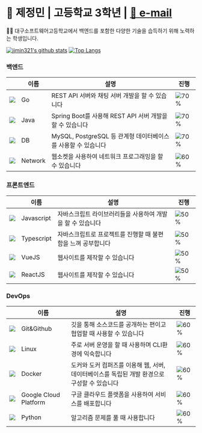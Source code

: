 # 🚀 제정민 | 고등학교 3학년 | <a href="mailto:jjmin321@naver.com">📧 e-mail</a> 
<p>👨‍🎓 대구소프트웨어고등학교에서 백엔드를 포함한 다양한 기술을 습득하기 위해 노력하는 학생입니다.</p>

[![jjmin321's github stats](https://github-readme-stats.vercel.app/api?username=jjmin321&show_icons=true&hide_border=true&count_private=true)](https://github.com/jjmin321)
[![Top Langs](https://github-readme-stats.vercel.app/api/top-langs/?username=jjmin321&hide=r,jupyter%20notebook,c%23)](https://github.com/anuraghazra/github-readme-stats)

### 백엔드   

||이름|설명|진행|
|---|---|---|---|
|![](https://img.icons8.com/color/24/000000/golang.png)|Go|REST API 서버와 채팅 서버 개발을 할 수 있습니다|![70%](https://progress-bar.dev/70)|
|![](https://img.icons8.com/color/24/000000/java-coffee-cup-logo.png)|Java|Spring Boot를 사용해 REST API 서버 개발을 할 수 있습니다|![70%](https://progress-bar.dev/70)|
|![](https://img.icons8.com/color/24/000000/add-database.png)|DB|MySQL, PostgreSQL 등 관계형 데이터베이스를 사용할 수 있습니다|![70%](https://progress-bar.dev/70)|
|![](https://img.icons8.com/color/24/000000/network.png)|Network|웹소켓을 사용하여 네트워크 프로그래밍을 할 수 있습니다|![60%](https://progress-bar.dev/60)|


### 프론트엔드   

||이름|설명|진행|
|---|---|---|---|
|![](https://img.icons8.com/color/24/000000/javascript.png)|Javascript|자바스크립트 라이브러리들을 사용하여 개발을 할 수 있습니다|![50%](https://progress-bar.dev/50)|
|![](https://img.icons8.com/color/24/000000/typescript.png)|Typescript|자바스크립트로 프로젝트를 진행할 때 불편함을 느껴 공부합니다|![50%](https://progress-bar.dev/50)|
|![](https://img.icons8.com/color/24/000000/vue-js.png)|VueJS|웹사이트를 제작할 수 있습니다|![50%](https://progress-bar.dev/50)|
|![](https://img.icons8.com/plasticine/24/000000/react.png)|ReactJS|웹사이트를 제작할 수 있습니다|![50%](https://progress-bar.dev/50)|

### DevOps
||이름|설명|진행|
|---|---|---|---|
|![](https://img.icons8.com/color/24/000000/git.png)|Git&Github|깃을 통해 소스코드를 공개하는 편이고 협업할 때 사용할 수 있습니다|![60%](https://progress-bar.dev/60)|
|![](https://img.icons8.com/color/24/000000/linux.png)|Linux|주로 서버 운영을 할 때 사용하며 CLI환경에 익숙합니다|![60%](https://progress-bar.dev/60)|
|![](https://img.icons8.com/color/24/000000/docker.png)|Docker|도커와 도커 컴퍼즈를 이용해 웹, 서버, 데이터베이스를 독립된 개발 환경으로 구성할 수 있습니다|![60%](https://progress-bar.dev/60)|
|![](https://img.icons8.com/color/24/000000/google-cloud-platform.png)|Google Cloud Platform|구글 클라우드 플랫폼을 사용하여 서비스를 배포합니다|![60%](https://progress-bar.dev/60)|
|![](https://img.icons8.com/color/24/000000/python.png)|Python|알고리즘 문제를 풀 때 사용합니다|![60%](https://progress-bar.dev/60)|
